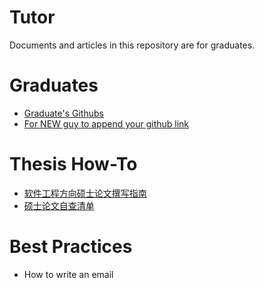 # Tutor
Documents and articles in this repository are for graduates. 

# Graduates
+ [Graduate's Githubs](Students.md)
+ [For NEW guy to append your github link](NewGuy.md)

# Thesis How-To
+ [软件工程方向硕士论文撰写指南](ThesisHowTo/How2WriteThesis.md)
+ [硕士论文自查清单](ThesisHowTo/SelfCheckList4Thesis.md)

# Best Practices
+ How to write an email

